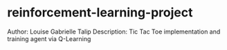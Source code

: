 # reinforcement-learning-project

Author: Louise Gabrielle Talip
Description: Tic Tac Toe implementation and training agent via Q-Learning
